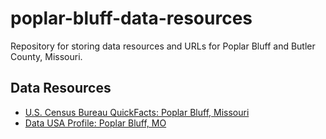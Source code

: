 # poplar-bluff-data-resources
Repository for storing data resources and URLs for Poplar Bluff and Butler County, Missouri.
## Data Resources

- [U.S. Census Bureau QuickFacts: Poplar Bluff, Missouri](https://www.census.gov/quickfacts/fact/table/poplarbluffcitymissouri/PST045224)
- [Data USA Profile: Poplar Bluff, MO](https://datausa.io/profile/geo/poplar-bluff-mo)
